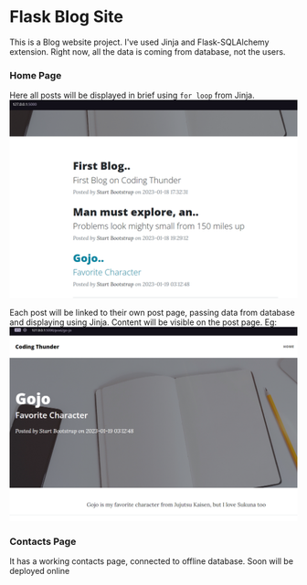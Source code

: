 # Flask Blog Site
This is a Blog website project.
I've used Jinja and Flask-SQLAlchemy extension.
Right now, all the data is coming from database, not the users.

### Home Page
Here all posts will be displayed in brief using ```for loop``` from Jinja. 
![homepage](venv/assets/homepage.png)

Each post will be linked to their own post page, passing data from database and displaying using Jinja. Content will be visible on the post page.
Eg:
![postpage](venv/assets/postpage.png)

### Contacts Page
It has a working contacts page, connected to offline database. Soon will be deployed online